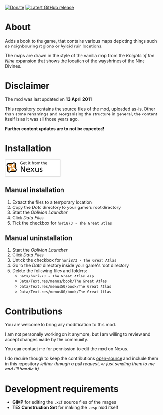 [![Donate](https://img.shields.io/badge/-%E2%99%A5%20Donate-%23ff69b4)](https://hmlendea.go.ro/fund.html) [![Latest GitHub release](https://img.shields.io/github/v/release/hmlendea/oblivion-the-great-atlas)](https://github.com/hmlendea/oblivion-the-great-atlas/releases/latest)

# About

Adds a book to the game, that contains various maps depicting things such as neighbouring regions or Ayleid ruin locations.

The maps are drawn in the style of the vanilla map from the *Knights of the Nine* expansion that shows the location of the wayshrines of the Nine Divines.

# Disclaimer

The mod was last updated on **13 April 2011**

This repository contains the source files of the mod, uploaded as-is.
Other than some renamings and reorganising the structure in general, the content itself is as it was all those years ago.

**Further content updates are to not be expected!**

# Installation

[![Get it from the Nexus](https://raw.githubusercontent.com/hmlendea/readme-assets/master/badges/stores/nexus.png)](https://www.nexusmods.com/oblivion/mods/37960)

## Manual installation

1. Extract the files to a temporary location
1. Copy the *Data* directory to your game's root directory
1. Start the *Oblivion Launcher*
1. Click *Data Files*
1. Tick the checkbox for `hori873 - The Great Atlas`

## Manual uninstallation

1. Start the *Oblivion Launcher*
1. Click *Data Files*
1. Untick the checkbox for `hori873 - The Great Atlas`
1. Go to the *Data* directory inside your game's root directory
1. Delete the following files and folders:
    - `Data/hori873 - The Great Atlas.esp`
    - `Data/Textures/menus/book/The Great Atlas`
    - `Data/Textures/menus50/book/The Great Atlas`
    - `Data/Textures/menus80/book/The Great Atlas`

# Contributions

You are welcome to bring any modification to this mod.

I am not personally working on it anymore, but I am willing to review and accept changes made by the community.

You can contact me for permission to edit the mod on Nexus.

I do require though to keep the contributions [open-source](https://github.com/hmlendea/oblivion-the-great-atlas/blob/master/LICENSE) and include them in this repository _(either through a pull request, or just sending them to me and I'll handle it)_

# Development requirements

 - **GIMP** for editing the `.xcf` source files of the images
 - **TES Construction Set** for making the `.esp` mod itself
